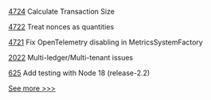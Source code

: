 
[4724](https://github.com/hyperledger/besu/pull/4724) Calculate Transaction Size

[4722](https://github.com/hyperledger/besu/pull/4722) Treat nonces as quantities

[4721](https://github.com/hyperledger/besu/pull/4721) Fix OpenTelemetry disabling in MetricsSystemFactory

[2022](https://github.com/hyperledger/aries-cloudagent-python/pull/2022) Multi-ledger/Multi-tenant issues

[625](https://github.com/hyperledger/fabric-sdk-node/pull/625) Add testing with Node 18 (release-2.2)


[See more >>>](https://start-here.hyperledger.org/pull-requests)
